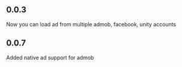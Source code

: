 ## 0.0.3

Now you can load ad from multiple admob, facebook, unity accounts

## 0.0.7

Added native ad support for admob 

